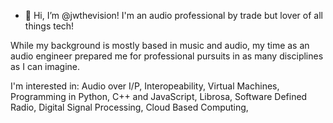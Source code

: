 - 👋 Hi, I’m @jwthevision!
I'm an audio professional by trade but lover of all things tech!

While my background is mostly based in music and audio, my time as an audio engineer prepared me
for professional pursuits in as many disciplines as I can imagine.

I'm interested in:
Audio over I/P,
Interopeability,
Virtual Machines,
Programming in Python, C++ and JavaScript,
Librosa,
Software Defined Radio,
Digital Signal Processing,
Cloud Based Computing,
